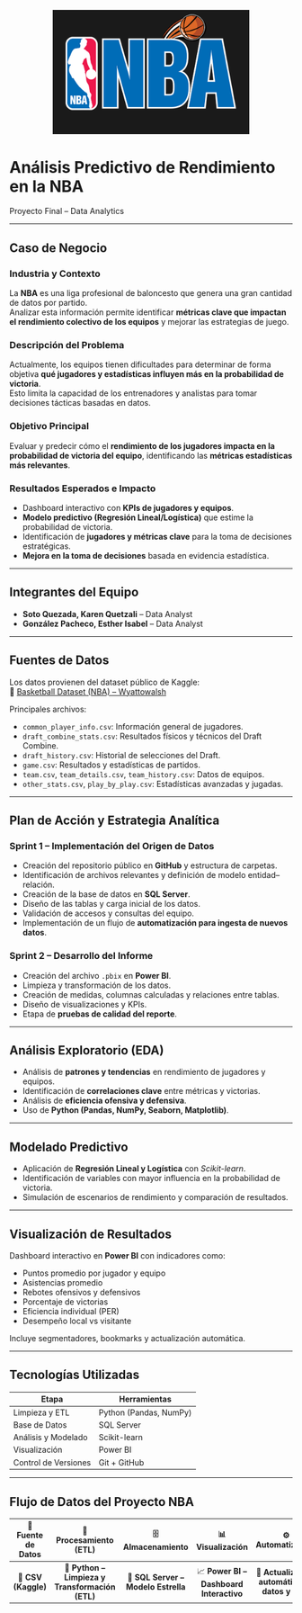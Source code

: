 <p align="center">
  <img src="https://github.com/karenqquezada/An-lisis-Predictivo-de-Rendimiento-en-la-NBA/blob/main/NBA-logo-baloncesto-historia-deporte-estados-unidos.jpg" width="350" alt="NBA Logo">
</p>

# Análisis Predictivo de Rendimiento en la NBA

Proyecto Final – Data Analytics

---

## Caso de Negocio

###  Industria y Contexto
La **NBA** es una liga profesional de baloncesto que genera una gran cantidad de datos por partido.  
Analizar esta información permite identificar **métricas clave que impactan el rendimiento colectivo de los equipos** y mejorar las estrategias de juego.

###  Descripción del Problema
Actualmente, los equipos tienen dificultades para determinar de forma objetiva **qué jugadores y estadísticas influyen más en la probabilidad de victoria**.  
Esto limita la capacidad de los entrenadores y analistas para tomar decisiones tácticas basadas en datos.

###  Objetivo Principal
Evaluar y predecir cómo el **rendimiento de los jugadores impacta en la probabilidad de victoria del equipo**, identificando las **métricas estadísticas más relevantes**.

###  Resultados Esperados e Impacto
- Dashboard interactivo con **KPIs de jugadores y equipos**.  
- **Modelo predictivo (Regresión Lineal/Logística)** que estime la probabilidad de victoria.  
- Identificación de **jugadores y métricas clave** para la toma de decisiones estratégicas.  
- **Mejora en la toma de decisiones** basada en evidencia estadística.

---

##  Integrantes del Equipo
- **Soto Quezada, Karen Quetzali** – Data Analyst   
- **González Pacheco, Esther Isabel** – Data Analyst  


---

## Fuentes de Datos

Los datos provienen del dataset público de Kaggle:  
🔗 [Basketball Dataset (NBA) – Wyattowalsh](https://www.kaggle.com/datasets/wyattowalsh/basketball)

Principales archivos:
- `common_player_info.csv`: Información general de jugadores.  
- `draft_combine_stats.csv`: Resultados físicos y técnicos del Draft Combine.  
- `draft_history.csv`: Historial de selecciones del Draft.  
- `game.csv`: Resultados y estadísticas de partidos.  
- `team.csv`, `team_details.csv`, `team_history.csv`: Datos de equipos.  
- `other_stats.csv`, `play_by_play.csv`: Estadísticas avanzadas y jugadas.  

---

##  Plan de Acción y Estrategia Analítica

### Sprint 1 – Implementación del Origen de Datos
- Creación del repositorio público en **GitHub** y estructura de carpetas.  
- Identificación de archivos relevantes y definición de modelo entidad–relación.  
- Creación de la base de datos en **SQL Server**.  
- Diseño de las tablas y carga inicial de los datos.  
- Validación de accesos y consultas del equipo.  
- Implementación de un flujo de **automatización para ingesta de nuevos datos**.

### Sprint 2 – Desarrollo del Informe
- Creación del archivo `.pbix` en **Power BI**.  
- Limpieza y transformación de los datos.  
- Creación de medidas, columnas calculadas y relaciones entre tablas.  
- Diseño de visualizaciones y KPIs.  
- Etapa de **pruebas de calidad del reporte**.

---

##  Análisis Exploratorio (EDA)
- Análisis de **patrones y tendencias** en rendimiento de jugadores y equipos.  
- Identificación de **correlaciones clave** entre métricas y victorias.  
- Análisis de **eficiencia ofensiva y defensiva**.  
- Uso de **Python (Pandas, NumPy, Seaborn, Matplotlib)**.

---

##  Modelado Predictivo
- Aplicación de **Regresión Lineal y Logística** con *Scikit-learn*.  
- Identificación de variables con mayor influencia en la probabilidad de victoria.  
- Simulación de escenarios de rendimiento y comparación de resultados.

---

## Visualización de Resultados
Dashboard interactivo en **Power BI** con indicadores como:
- Puntos promedio por jugador y equipo  
- Asistencias promedio  
- Rebotes ofensivos y defensivos  
- Porcentaje de victorias  
- Eficiencia individual (PER)  
- Desempeño local vs visitante  

Incluye segmentadores, bookmarks y actualización automática.

---

## Tecnologías Utilizadas
| Etapa | Herramientas |
|--------|----------------|
| Limpieza y ETL | Python (Pandas, NumPy) |
| Base de Datos | SQL Server |
| Análisis y Modelado | Scikit-learn |
| Visualización | Power BI |
| Control de Versiones | Git + GitHub |

---

## Flujo de Datos del Proyecto NBA

| 🔹 **Fuente de Datos** | 🧩 **Procesamiento (ETL)** | 🗄️ **Almacenamiento** | 📊 **Visualización** | ⚙️ **Automatización** |
|:----------------------:|:--------------------------:|:----------------------:|:---------------------:|:---------------------:|
| 📁 **CSV (Kaggle)** | 🐍 **Python – Limpieza y Transformación (ETL)** | 💾 **SQL Server – Modelo Estrella** | 📈 **Power BI – Dashboard Interactivo** | 🔁 **Actualización automática de datos y KPIs** |



